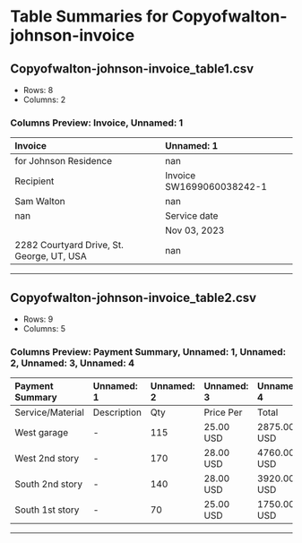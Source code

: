 # Table Summaries for Copyofwalton-johnson-invoice

## Copyofwalton-johnson-invoice_table1.csv
- Rows: 8
- Columns: 2
### Columns Preview: Invoice, Unnamed: 1

| Invoice                                   | Unnamed: 1                |
|:------------------------------------------|:--------------------------|
| for Johnson Residence                     | nan                       |
| Recipient                                 | Invoice SW1699060038242-1 |
| Sam Walton                                | nan                       |
| nan                                       | Service date              |
|                                           |  Nov 03, 2023             |
| 2282 Courtyard Drive, St. George, UT, USA | nan                       |

---
## Copyofwalton-johnson-invoice_table2.csv
- Rows: 9
- Columns: 5
### Columns Preview: Payment Summary, Unnamed: 1, Unnamed: 2, Unnamed: 3, Unnamed: 4

| Payment Summary   | Unnamed: 1   | Unnamed: 2   | Unnamed: 3   | Unnamed: 4   |
|:------------------|:-------------|:-------------|:-------------|:-------------|
| Service/Material  | Description  | Qty          | Price Per    | Total        |
| West garage       | -            | 115          | 25.00 USD    | 2875.00 USD  |
| West 2nd story    | -            | 170          | 28.00 USD    | 4760.00 USD  |
| South 2nd story   | -            | 140          | 28.00 USD    | 3920.00 USD  |
| South 1st story   | -            | 70           | 25.00 USD    | 1750.00 USD  |

---